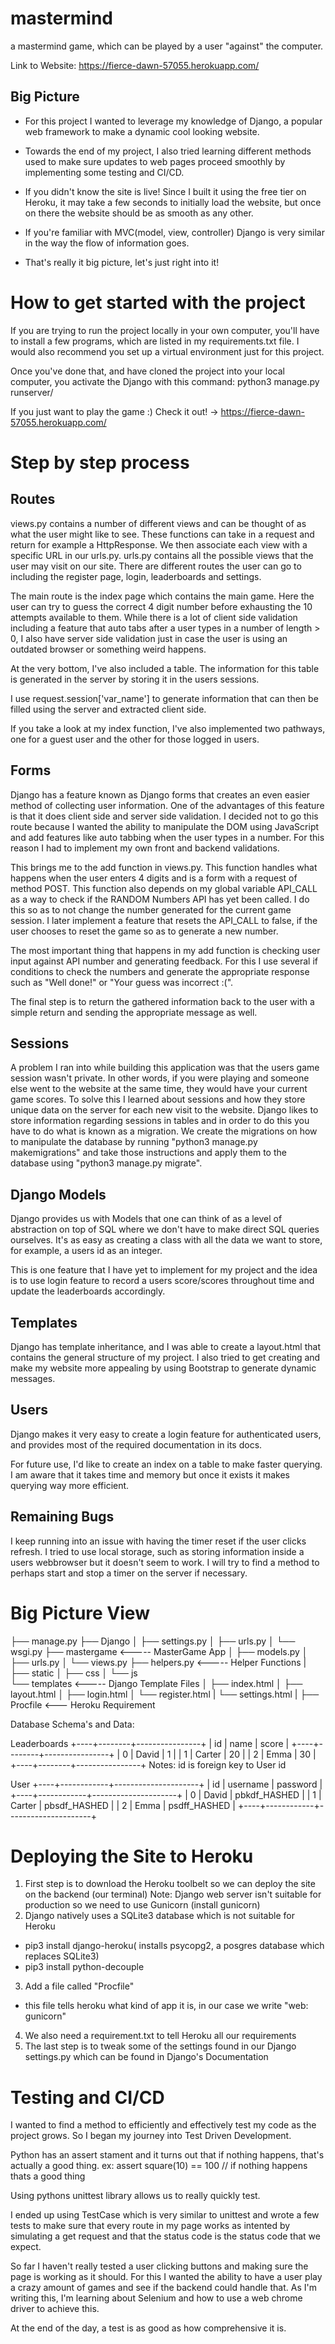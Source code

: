 # mastermind
a mastermind game, which can be played by a user "against" the computer.

Link to Website: https://fierce-dawn-57055.herokuapp.com/

## Big Picture
- For this project I wanted to leverage my knowledge of Django, a popular web framework to make a dynamic cool looking website.

- Towards the end of my project, I also tried learning different methods used to make sure updates to web pages proceed smoothly by implementing some testing and CI/CD.

- If you didn't know the site is live! Since I built it using the free tier on Heroku, it may take a few seconds to initially load the website, but once on there the website should be as smooth as any other.

- If you're familiar with MVC(model, view, controller) Django is very similar in the way the flow of information goes.

- That's really it big picture, let's just right into it!

# How to get started with the project
If you are trying to run the project locally in your own computer, you'll have to install a few programs, which are listed in my requirements.txt file. I would also recommend you set up a virtual environment just for this project. 

Once you've done that, and have cloned the project into your local computer, you activate the Django with this command: python3 manage.py runserver/

If you just want to play the game :) Check it out! -> https://fierce-dawn-57055.herokuapp.com/


# Step by step process

## Routes
views.py contains a number of different views and can be thought of as what the user might like to see. These functions can take in a request and return for example a HttpResponse. We then associate each view with a specific URL in our urls.py. urls.py contains all the possible views that the user may visit on our site. There are different routes the user can go to including the register page, login, leaderboards and settings. 

The main route is the index page which contains the main game. Here the user can try to guess the correct 4 digit number before exhausting the 10 attempts available to them. While there is a lot of client side validation including a feature that auto tabs after a user types in a number of length > 0, I also have server side validation just in case the user is using an outdated browser or something weird happens.

At the very bottom, I've also included a table. The information for this table is generated in the server by storing it in the users sessions.

I use request.session['var_name'] to generate information that can then be filled using the server and extracted client side.

If you take a look at my index function, I've also implemented two pathways, one for a guest user and the other for those logged in users.

## Forms
Django has a feature known as Django forms that creates an even easier method of collecting user information. One of the advantages of this feature is that it does client side and server side validation. I decided not to go this route because I wanted the ability to manipulate the DOM using JavaScript and add features like auto tabbing when the user types in a number. For this reason I had to implement my own front and backend validations.

This brings me to the add function in views.py. This function handles what happens when the user enters 4 digits and is a form with a request of method POST. This function also depends on my global variable API_CALL as a way to check if the RANDOM Numbers API has yet been called. I do this so as to not change the number generated for the current game session. I later implement a feature that resets the API_CALL to false, if the user chooses to reset the game so as to generate a new number.

The most important thing that happens in my add function is checking user input against API number and generating feedback. For this I use several if conditions to check the numbers and generate the appropriate response such as "Well done!" or "Your guess was incorrect :(". 

The final step is to return the gathered information back to the user with a simple return and sending the appropriate message as well. 

## Sessions
A problem I ran into while building this application was that the users game session wasn't private. In other words, if you were playing and someone else went to the website at the same time, they would have your current game scores. To solve this I learned about sessions and how they store unique data on the server for each new visit to the website. Django likes to store information regarding sessions in tables and in order to do this you have to do what is known as a migration. We create the migrations on how to manipulate the database by running "python3 manage.py makemigrations" and take those instructions and apply them to the database using "python3 manage.py migrate". 

## Django Models
Django provides us with Models that one can think of as a level of abstraction on top of SQL where we don't have to make direct SQL queries ourselves. It's as easy as creating a class with all the data we want to store, for example, a users id as an integer.

This is one feature that I have yet to implement for my project and the idea is to use login feature to record a users score/scores throughout time and update the leaderboards accordingly.

## Templates
Django has template inheritance, and I was able to create a layout.html that contains the general structure of my project. I also tried to get creating and make my website more appealing by using Bootstrap to generate dynamic messages. 

## Users
Django makes it very easy to create a login feature for authenticated users, and provides most of the required documentation in its docs. 

For future use, I'd like to create an index on a table to make faster querying. I am aware that it takes time and memory but once it exists
it makes querying way more efficient. 


## Remaining Bugs
I keep running into an issue with having the timer reset if the user clicks refresh. I tried to use local storage, such as storing information inside a users webbrowser but it doesn't seem to work. I will try to find a method to perhaps start and stop a timer on the server if necessary.



# Big Picture View
├── manage.py
├── Django
│   ├── settings.py
│   ├── urls.py
│   └── wsgi.py
├── mastergame      <----- MasterGame App
│   ├── models.py
│   ├── urls.py
│   └── views.py
├── helpers.py <----- Helper Functions
|
├── static
│   ├── css
│   └── js  
└── templates  <----- Django Template Files
│   ├── index.html
│   ├── layout.html
│   ├── login.html
│   └── register.html
|   └── settings.html
|
├── Procfile <--- Heroku Requirement




Database Schema's and Data: 

Leaderboards
+----+--------+----------------+
| id |  name  |      score     |
+----+--------+----------------+
| 0  | David  |        1       |
| 1  | Carter |       20       |
| 2  | Emma   |       30       |
+----+--------+----------------+
Notes: id is foreign key to User id

User
+----+------------+---------------------+
| id |  username  |      password       |
+----+------------+---------------------+
| 0  | David      | pbkdf_HASHED        |
| 1  | Carter     | pbsdf_HASHED        |
| 2  | Emma       | psdff_HASHED        |
+----+------------+---------------------+


# Deploying the Site to Heroku
1. First step is to download the Heroku toolbelt so we can deploy the site on the backend (our terminal)
Note: Django web server isn't suitable for production so we need to use Gunicorn (install gunicorn)
2. Django natively uses a SQLite3 database which is not suitable for Heroku
- pip3 install django-heroku( installs psycopg2, a posgres database which replaces SQLite3)
- pip3 install python-decouple
3. Add a file called "Procfile"
- this file tells heroku what kind of app it is, in our case we write "web: gunicorn"
4. We also need a requirement.txt to tell Heroku all our requirements
5. The last step is to tweak some of the settings found in our Django settings.py which can be found in Django's Documentation


# Testing and CI/CD
I wanted to find a method to efficiently and effectively test my code as the project grows. So I began my journey into Test Driven Development.

Python has an assert stament and it turns out that if nothing happens, that's actually a good thing.
ex: assert square(10) == 100 // if nothing happens thats a good thing 

Using pythons unittest library allows us to really quickly test.

I ended up using TestCase which is very similar to unittest and wrote a few tests to make sure that every route in my page works as intented by simulating a get request and that the status code is the status code that we expect.

So far I haven't really tested a user clicking buttons and making sure the page is working as it should.
For this I wanted the ability to have a user play a crazy amount of games and see if the backend could handle that. As I'm writing this, I'm learning about Selenium and how to use a web chrome driver to achieve this.

At the end of the day, a test is as good as how comprehensive it is.